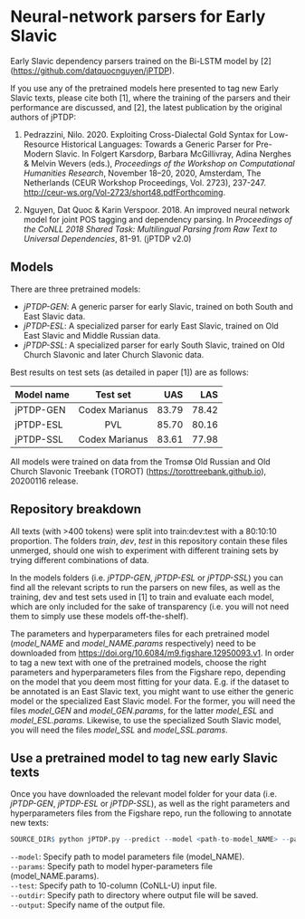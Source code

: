 # Neural-network parsers for Early Slavic

Early Slavic dependency parsers trained on the Bi-LSTM model by [2] (https://github.com/datquocnguyen/jPTDP).

If you use any of the pretrained models here presented to tag new Early Slavic texts, please cite both [1], where the training of the parsers and their performance are discussed, and [2], the latest publication by the original authors of jPTDP:

   1) Pedrazzini, Nilo. 2020. Exploiting Cross-Dialectal Gold Syntax for Low-Resource Historical Languages: Towards a Generic Parser for Pre-Modern Slavic. In Folgert Karsdorp, Barbara McGillivray, Adina Nerghes & Melvin Wevers (eds.), *Proceedings of the Workshop on Computational Humanities Research*, November 18–20, 2020, Amsterdam, The Netherlands (CEUR Workshop Proceedings, Vol. 2723), 237-247. http://ceur-ws.org/Vol-2723/short48.pdfForthcoming.
   
   2) Nguyen, Dat Quoc & Karin Verspoor. 2018. An improved neural network model for joint POS tagging and dependency parsing. In *Proceedings of the CoNLL 2018 Shared Task: Multilingual Parsing from Raw Text to Universal Dependencies*, 81-91. (jPTDP v2.0)
   
## Models

There are three pretrained models:
- *jPTDP-GEN*: A generic parser for early Slavic, trained on both South and East Slavic data.
- *jPTDP-ESL*: A specialized parser for early East Slavic, trained on Old East Slavic and Middle Russian data.
- *jPTDP-SSL*: A specialized parser for early South Slavic, trained on Old Church Slavonic and later Church Slavonic data.

Best results on test sets (as detailed in paper [1]) are as follows:

| Model name    | Test set        | UAS   | LAS   |
| ------------- |:-------------:  | -----:| -----:|
| jPTDP-GEN     | Codex Marianus  | 83.79 | 78.42 |
| jPTDP-ESL     | PVL             | 85.70 | 80.16 |
| jPTDP-SSL     | Codex Marianus  | 83.61 | 77.98 |

All models were trained on data from the Tromsø Old Russian and Old Church Slavonic Treebank (TOROT) (https://torottreebank.github.io), 20200116 release. 

## Repository breakdown
All texts (with >400 tokens) were split into train:dev:test with a 80:10:10 proportion. The folders *train*, *dev*, *test* in this repository contain these files unmerged, should one wish to experiment with different training sets by trying different combinations of data.

In the models folders (i.e. *jPTDP-GEN*, *jPTDP-ESL* or *jPTDP-SSL*) you can find all the relevant scripts to run the parsers on new files, as well as the training, dev and test sets used in [1] to train and evaluate each model, which are only included for the sake of transparency (i.e. you will not need them to simply use these models off-the-shelf). 

The parameters and hyperparameters files for each pretrained model (*model_NAME* and *model_NAME.params* respectively) need to be downloaded from https://doi.org/10.6084/m9.figshare.12950093.v1. In order to tag a new text with one of the pretrained models, choose the right parameters and hyperparameters files from the Figshare repo, depending on the model that you deem most fitting for your data. E.g. if the dataset to be annotated is an East Slavic text, you might want to use either the generic model or the specialized East Slavic model. For the former, you will need the files *model_GEN* and *model_GEN.params*, for the latter *model_ESL* and *model_ESL.params*. Likewise, to use the specialized South Slavic model, you will need the files *model_SSL* and *model_SSL.params*.

## Use a pretrained model to tag new early Slavic texts
Once you have downloaded the relevant model folder for your data (i.e. *jPTDP-GEN*, *jPTDP-ESL* or *jPTDP-SSL*), as well as the right parameters and hyperparameters files from the Figshare repo, run the following to annotate new texts:

 ```r 
SOURCE_DIR$ python jPTDP.py --predict --model <path-to-model_NAME> --params <path-to-model_LABEL.params> --test <path-to-input-conllu-file> --outdir <path-to-output-directory> --output <output-name.conllu>
```

`--model`: Specify path to model parameters file (model_NAME).<br/>
`--params`: Specify path to model hyper-parameters file (model_NAME.params).<br/>
`--test`: Specify path to 10-column (CoNLL-U) input file.<br/>
`--outdir`: Specify path to directory where output file will be saved.<br/>
`--output`: Specify name of the output file.<br/>

